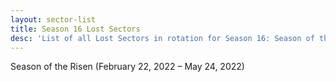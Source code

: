 ```yaml
---
layout: sector-list
title: Season 16 Lost Sectors
desc: 'List of all Lost Sectors in rotation for Season 16: Season of the Risen.'
---
```


Season of the Risen (February 22, 2022 – May 24, 2022)
 
